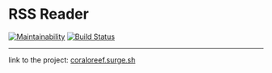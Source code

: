 # RSS Reader

[![Maintainability](https://api.codeclimate.com/v1/badges/c99e8cc0a4546ff15339/maintainability)](https://codeclimate.com/github/CoraloReef/project-lvl3-s464/maintainability)
[![Build Status](https://travis-ci.org/CoraloReef/project-lvl3-s464.svg?branch=master)](https://travis-ci.org/CoraloReef/project-lvl3-s464)


***

link to the project: [coraloreef.surge.sh](http://coraloreef.surge.sh/)